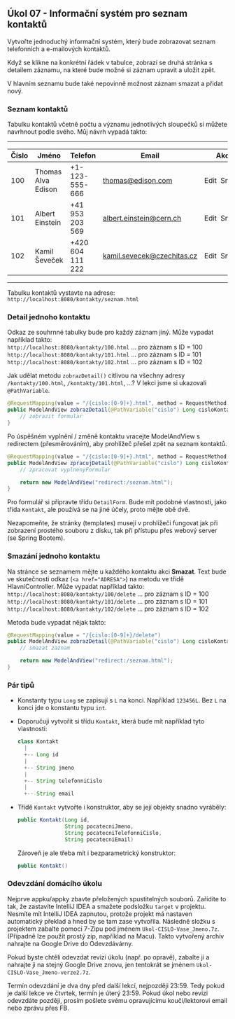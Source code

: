 Úkol 07 - Informační systém pro seznam kontaktů
-----------------------------------------------

Vytvořte jednoduchý informační systém,
který bude zobrazovat seznam telefonních a e-mailových kontaktů.

Když se klikne na konkrétní řádek v tabulce,
zobrazí se druhá stránka s detailem záznamu,
na které bude možné si záznam upravit a uložit zpět.

V hlavním seznamu bude také nepovinně možnost záznam smazat a přidat nový.



### Seznam kontaktů

Tabulku kontaktů včetně počtu a významu jednotlivých sloupečků
si můžete navrhnout podle svého. Můj návrh vypadá takto:

----

| Číslo | Jméno | Telefon | Email | Akce
|-------|-------|---------|-------|------
| 100 | Thomas Alva Edison | +1-123-555-666 | thomas@edison.com | Edit&nbsp;&nbsp;Smazat
| 101 | Albert Einstein | +41 953 203 569 | albert.einstein@cern.ch | Edit&nbsp;&nbsp;Smazat
| 102 | Kamil Ševeček | +420 604 111 222 | kamil.sevecek@czechitas.cz | Edit&nbsp;&nbsp;Smazat

-----


Tabulku kontaktů vystavte na adrese:
`http://localhost:8080/kontakty/seznam.html`



### Detail jednoho kontaktu

Odkaz ze souhrnné tabulky bude pro každý záznam jiný.
Může vypadat například takto: <br/>
`http://localhost:8080/kontakty/100.html` ... pro záznam s ID = 100 <br/>
`http://localhost:8080/kontakty/101.html` ... pro záznam s ID = 101 <br/>
`http://localhost:8080/kontakty/102.html` ... pro záznam s ID = 102 <br/>


Jak udělat metodu `zobrazDetail()`
citlivou na všechny adresy `/kontakty/100.html`,
`/kontakty/101.html`, ...?
V lekci jsme si ukazovali `@PathVariable`.

```java
@RequestMapping(value = "/{cislo:[0-9]+}.html", method = RequestMethod.GET)
public ModelAndView zobrazDetail(@PathVariable("cislo") Long cisloKontaktu) {
    // zobrazit formular
}
```

Po úspěšném vyplnění / změně kontaktu vracejte ModelAndView s redirectem (přesměrováním),
aby prohlížeč přešel zpět na seznam kontaktů.

```java
@RequestMapping(value = "/{cislo:[0-9]+}.html", method = RequestMethod.POST)
public ModelAndView zpracujDetail(@PathVariable("cislo") Long cisloKontaktu, DetailForm vyplnenyFormular) {
    // zpracovat vyplnenyFormular

    return new ModelAndView("redirect:/seznam.html");
}
```


Pro formulář si připravte třídu `DetailForm`.
Bude mít podobné vlastnosti, jako třída `Kontakt`, ale používá se na jiné účely,
proto mějte obě dvě.


Nezapomeňte, že stránky (templates) musejí v prohlížeči fungovat
jak při zobrazení prostého souboru z disku,
tak při přístupu přes webový server (se Spring Bootem).



### Smazání jednoho kontaktu

Na stránce se seznamem mějte u každého kontaktu akci **Smazat**.
Text bude ve skutečnosti odkaz (`<a href="ADRESA">`) na metodu ve třídě HlavniController.
Může vypadat například takto: <br/>
`http://localhost:8080/kontakty/100/delete` ... pro záznam s ID = 100 <br/>
`http://localhost:8080/kontakty/101/delete` ... pro záznam s ID = 101 <br/>
`http://localhost:8080/kontakty/102/delete` ... pro záznam s ID = 102 <br/>


Metoda bude vypadat nějak takto:
```java
@RequestMapping(value = "/{cislo:[0-9]+}/delete")
public ModelAndView zobrazDetail(@PathVariable("cislo") Long cisloKontaktu) {
    // smazat zaznam

    return new ModelAndView("redirect:/seznam.html");
}
```


### Pár tipů

*   Konstanty typu `Long` se zapisují s `L` na konci.
    Například `123456L`.
    Bez `L` na konci jde o konstantu typu `int`.

*   Doporučuji vytvořit si třídu <code>Kontakt</code>,
    která bude mít například tyto vlastnosti:

    ```java
    class Kontakt
      |
      +-- Long id
      |
      +-- String jmeno
      |
      +-- String telefonniCislo
      |
      +-- String email
    ```

*   Třídě <code>Kontakt</code> vytvořte i konstruktor,
    aby se její objekty snadno vyráběly:

    ```java
    public Kontakt(Long id,
                   String pocatecniJmeno,
                   String pocatecniTelefonniCislo,
                   String pocatecniEmail)
    ```

    Zároveň je ale třeba mít i bezparametrický konstruktor:

    ```java
    public Kontakt()
    ```




### Odevzdání domácího úkolu

Nejprve appku/appky zbavte přeložených spustitelných souborů. Zařídíte to tak,
že zastavíte IntelliJ IDEA a smažete podsložku `target` v projektu.
Nesmíte mít IntelliJ IDEA zapnutou, protože projekt má nastaven
automatický překlad a hned by se tam zase vytvořila.
Následně složku s projektem zabalte pomocí 7-Zipu pod jménem `Ukol-CISLO-Vase_Jmeno.7z`.
(Případně lze použít prostý zip, například na Macu).
Takto vytvořený archív nahrajte na Google Drive do Odevzdávárny.

Pokud byste chtěli odevzdat revizi úkolu (např. po opravě),
zabalte ji a nahrajte ji na stejný Google Drive znovu,
jen tentokrát se jménem `Ukol-CISLO-Vase_Jmeno-verze2.7z`.

Termín odevzdání je dva dny před další lekcí, nejpozději 23:59.
Tedy pokud je další lekce ve čtvrtek, termín je úterý 23:59.
Pokud úkol nebo revizi odevzdáte později,
prosím pošlete svému opravujícímu kouči/lektorovi email nebo zprávu přes FB.
